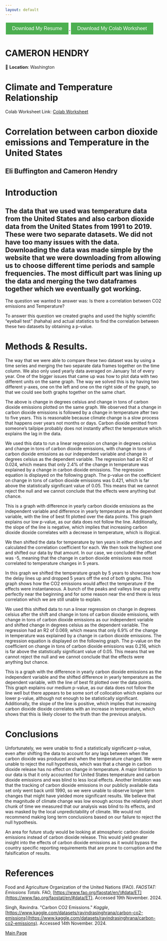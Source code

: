 ```yaml
---
layout: default
---
```


<a href="Resume.pdf" download>
  <button style="background-color: #4CAF50; color: white; border: none; padding: 10px 20px; text-align: center; text-decoration: none; display: inline-block; font-size: 16px; margin: 4px 2px; cursor: pointer;">
    Download My Resume
  </button>
</a>

<a href="FinalProject.ipynb" download>
  <button style="background-color: #4CAF50; color: white; border: none; padding: 10px 20px; text-align: center; text-decoration: none; display: inline-block; font-size: 16px; margin: 4px 2px; cursor: pointer;">
    Download My Colab Worksheet
  </button>
</a>

# **CAMERON HENDRY**  
📍 **Location**: Washington

# Climate and Temperature Relationship   

Colab Worksheet Link: [Colab Worksheet](https://colab.research.google.com/drive/1a815bSpUQKNHV3Yl7JRPFRlocT8gW4Dt)  

# Correlation between carbon dioxide  emissions and Temperature in the United States


## Eli Buffington and Cameron Hendry 


# Introduction

## The data that we used was temperature data from the United States and also carbon dioxide data from the United States from 1991 to 2019\. These were two separate datasets. We did not have too many issues with the data. Downloading the data was made simple by the website that we were downloading from allowing us to choose different time periods and sample frequencies. The most difficult part was lining up the data and merging the two dataframes together which we eventually got working. 

The question we wanted to answer was: Is there a correlation between CO2 emissions and Temperature?

To answer this question we created graphs and used the highly scientific “eyeball test” (hahaha) and actual statistics to find the correlation between these two datasets by obtaining a p-value. 

# Methods & Results. 

The way that we were able to compare these two dataset was by using a time series and merging the two separate data frames together on the time column. We also only used yearly data averaged on January 1st of every year. One of the bigger issues that came up was how to plot data with two different units on the same graph. The way we solved this is by having two different y-axes, one on the left and one on the right side of the graph, so that we could see both graphs together on the same chart. 

The above is change in degrees celsius and change in tons of carbon dioxide emissions plotted on the same graph. We observed that a change in carbon dioxide emissions is followed by a change in temperature after two to five years. This is reasonable because climate change is a slow process that happens over years not months or days. Carbon dioxide  emitted from someone’s tailpipe probably does not instantly affect the temperature which explains the lag in the data. 

We used this data to run a linear regression on change in degrees celsius and change in tons of carbon dioxide emissions, with change in tons of carbon dioxide emissions as our independent variable and change in degrees celsius as the dependent variable. The regression had an R2 of 0.024, which means that only 2.4% of the change in temperature was explained by a change in carbon dioxide emissions. The regression equation is displayed on the following graph. The p-value on the coefficient on change in tons of carbon dioxide emissions was 0.421, which is far above the statistically significant value of 0.05. This means that we cannot reject the null and we cannot conclude that the effects were anything but chance. 

This is a graph with difference in yearly carbon dioxide emissions as the independent variable and difference in yearly temperature as the dependent variable, with the line of best fit plotted over the data points. This graph explains our low p-value, as our data does not follow the line. Additionally, the slope of the line is negative, which implies that increasing carbon dioxide dioxide correlates with a decrease in temperature, which is illogical.

We then shifted the data for temperature by ten years in either direction and calculated the correlation coefficient for each. We then took the highest one and shifted our data by that amount. In our case, we concluded the offset was \-5, meaning that the change in carbon dioxide emissions was most correlated to temperature changes in 5 years.


In this graph we shifted the temperature graph by 5 years to showcase how the delay lines up and dropped 5 years off the end of both graphs. This graph shows how the CO2 emissions would affect the temperature if the effects were instantaneous. A bunch of the peaks and valleys line up pretty perfectly near the beginning and for some reason near the end there is less correlation which we are still unable to explain. 

We used this shifted data to run a linear regression on change in degrees celsius after the shift and change in tons of carbon dioxide emissions, with change in tons of carbon dioxide emissions as our independent variable and shifted change in degrees celsius as the dependent variable. The regression had an R2 of 0.069, which means that only 6.9% of the change in temperature was explained by a change in carbon dioxide emissions. The regression equation is displayed on the following graph. The p-value on the coefficient on change in tons of carbon dioxide emissions was 0.216, which is far above the statistically significant value of 0.05. This means that we cannot reject the null and we cannot conclude that the effects were anything but chance. 

This is a graph with the difference in yearly carbon dioxide emissions as the independent variable and the shifted difference in yearly temperature as the dependent variable, with the line of best fit plotted over the data points. This graph explains our medium p-value, as our data does not follow the line well but there appears to be some sort of collocation which explains our lower p-value, although not enough to be statistically significant. Additionally, the slope of the line is positive, which implies that increasing carbon dioxide dioxide correlates with an increase in temperature, which shows that this is likely closer to the truth than the previous analysis.

# Conclusions

Unfortunately, we were unable to find a statistically significant p-value, even after shifting the data to account for any lags between when the carbon dioxide  was produced and when the temperature changed. We were unable to reject the null hypothesis, which was that a change in carbon dioxide release has no effect on change in temperature. A major limitation to our data is that it only accounted for United States temperature and carbon dioxide  emissions and was blind to less local effects. Another limitation was that the tracking of carbon dioxide  emissions in our publicly available data set only went back until 1990, so we were unable to observe longer term changes that might have yielded more significant results. We believe that the magnitude of climate change was low enough across the relatively short chunk of time we measured that our analysis was blind to its effects, and was masked by the local unpredictability of climate. We would not recommend making long term conclusions based on our failure to reject the null hypothesis. 

An area for future study would be looking at atmospheric carbon dioxide emissions instead of carbon dioxide release. This would yield greater insight into the effects of carbon dioxide emissions as it would bypass the country specific reporting requirements that are prone to corruption and the falsification of results. 

 

# References 

Food and Agriculture Organization of the United Nations (FAO). *FAOSTAT: Emissions Totals.* FAO, [https://www.fao.org/faostat/en/\#data/ET](https://www.fao.org/faostat/en/#data/ET). Accessed 19th November. 2024\.

Singh, Ravindra. "Carbon CO2 Emissions." *Kaggle*, [https://www.kaggle.com/datasets/ravindrasinghrana/carbon-co2-emissions](https://www.kaggle.com/datasets/ravindrasinghrana/carbon-co2-emissions). Accessed 14th November. 2024\.



[Main Page](https://chendry10.github.io/WhereSchueller/)
